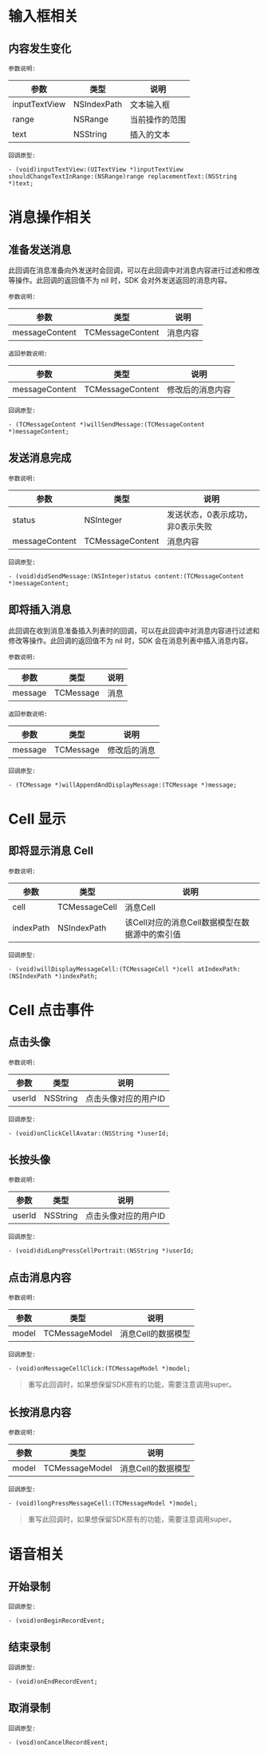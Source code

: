 # 输入框相关

## 内容发生变化

`参数说明:`

| 参数 | 类型 | 说明 |
| - | - | - |
| inputTextView | NSIndexPath | 文本输入框 |
| range | NSRange | 当前操作的范围 |
| text | NSString | 插入的文本 |

`回调原型:`

```objc
- (void)inputTextView:(UITextView *)inputTextView shouldChangeTextInRange:(NSRange)range replacementText:(NSString *)text;
```

# 消息操作相关

## 准备发送消息

此回调在消息准备向外发送时会回调，可以在此回调中对消息内容进行过滤和修改等操作。此回调的返回值不为 nil 时，SDK 会对外发送返回的消息内容。

`参数说明:`

| 参数 | 类型 | 说明 |
| - | - | - |
| messageContent | TCMessageContent | 消息内容 |

`返回参数说明:`

| 参数 | 类型 | 说明 |
| - | - | - |
| messageContent | TCMessageContent | 修改后的消息内容 |

`回调原型:`

```objc
- (TCMessageContent *)willSendMessage:(TCMessageContent *)messageContent;
```

## 发送消息完成

`参数说明:`

| 参数 | 类型 | 说明 |
| - | - | - |
| status | NSInteger | 发送状态，0表示成功，非0表示失败 |
| messageContent | TCMessageContent | 消息内容 |

`回调原型:`

```objc
- (void)didSendMessage:(NSInteger)status content:(TCMessageContent *)messageContent;
```

## 即将插入消息

此回调在收到消息准备插入列表时的回调，可以在此回调中对消息内容进行过滤和修改等操作。此回调的返回值不为 nil 时，SDK 会在消息列表中插入消息内容。

`参数说明:`

| 参数 | 类型 | 说明 |
| - | - | - |
| message | TCMessage | 消息 |

`返回参数说明:`

| 参数 | 类型 | 说明 |
| - | - | - |
| message | TCMessage | 修改后的消息 |

`回调原型:`

```objc
- (TCMessage *)willAppendAndDisplayMessage:(TCMessage *)message;
```

# Cell 显示

## 即将显示消息 Cell

`参数说明:`

| 参数 | 类型 | 说明 |
| - | - | - |
| cell | TCMessageCell | 消息Cell |
| indexPath | NSIndexPath | 该Cell对应的消息Cell数据模型在数据源中的索引值 |

`回调原型:`

```objc
- (void)willDisplayMessageCell:(TCMessageCell *)cell atIndexPath:(NSIndexPath *)indexPath;
```

# Cell 点击事件

## 点击头像

`参数说明:`

| 参数 | 类型 | 说明 |
| - | - | - |
| userId | NSString | 点击头像对应的用户ID |

`回调原型:`

```objc
- (void)onClickCellAvatar:(NSString *)userId;
```

## 长按头像

`参数说明:`

| 参数 | 类型 | 说明 |
| - | - | - |
| userId | NSString | 点击头像对应的用户ID |

`回调原型:`

```objc
- (void)didLongPressCellPortrait:(NSString *)userId;
```

## 点击消息内容

`参数说明:`

| 参数 | 类型 | 说明 |
| - | - | - |
| model | TCMessageModel | 消息Cell的数据模型 |

`回调原型:`

```objc
- (void)onMessageCellClick:(TCMessageModel *)model;
```

>重写此回调时，如果想保留SDK原有的功能，需要注意调用super。



## 长按消息内容

`参数说明:`

| 参数 | 类型 | 说明 |
| - | - | - |
| model | TCMessageModel | 消息Cell的数据模型 |

`回调原型:`

```objc
- (void)longPressMessageCell:(TCMessageModel *)model;
```

>重写此回调时，如果想保留SDK原有的功能，需要注意调用super。

# 语音相关

## 开始录制

`回调原型:`

```objc
- (void)onBeginRecordEvent;
```

## 结束录制

`回调原型:`

```objc
- (void)onEndRecordEvent;
```

## 取消录制

`回调原型:`

```objc
- (void)onCancelRecordEvent;
```